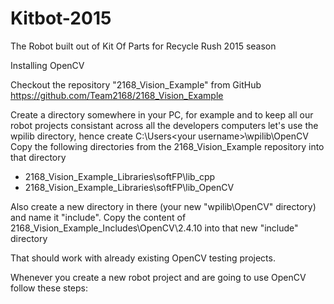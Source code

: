 # Kitbot-2015
The Robot built out of Kit Of Parts for Recycle Rush 2015 season

Installing OpenCV

Checkout the repository "2168_Vision_Example" from GitHub https://github.com/Team2168/2168_Vision_Example

Create a directory somewhere in your PC, for example and to keep all our robot projects consistant across
all the developers computers let's use the wpilib directory, hence create C:\Users\<your username>\wpilib\OpenCV
Copy the following directories from the 2168_Vision_Example repository into that directory

* 2168_Vision_Example\_Libraries\softFP\lib_cpp
* 2168_Vision_Example\_Libraries\softFP\lib_OpenCV

Also create a new directory in there (your new "wpilib\OpenCV" directory) and name it "include".
Copy the content of 2168_Vision_Example\_Includes\OpenCV\2.4.10 into that new "include" directory

That should work with already existing OpenCV testing projects.

Whenever you create a new robot project and are going to use OpenCV follow these steps:


